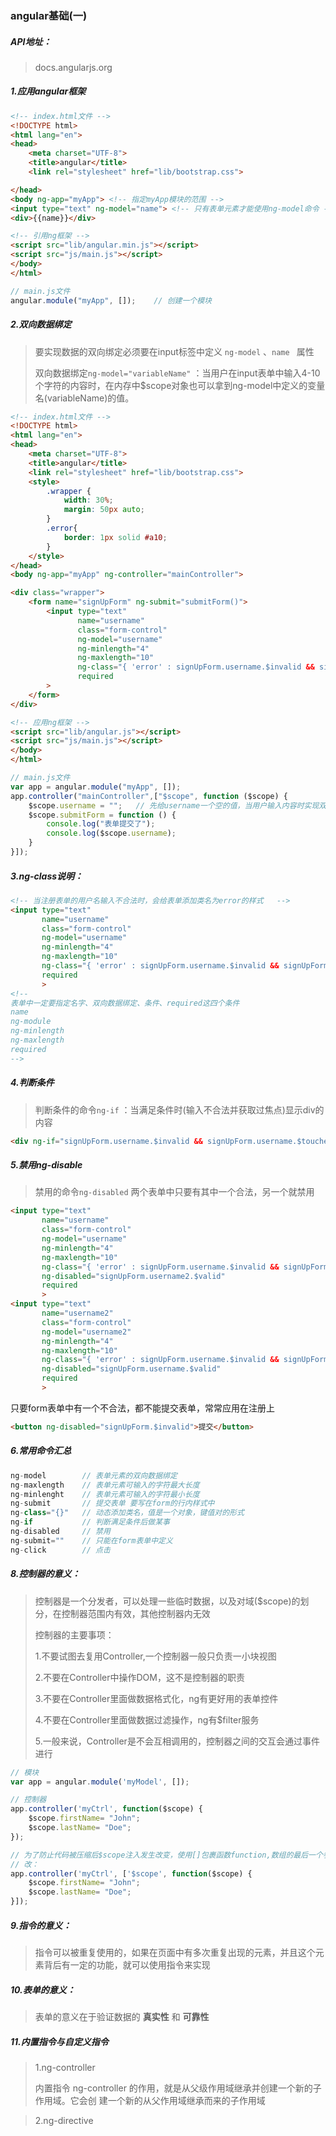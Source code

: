 ### angular基础(一)

##### API地址：

> docs.angularjs.org



##### 1.应用angular框架

```html
<!-- index.html文件 -->
<!DOCTYPE html>
<html lang="en">
<head>
    <meta charset="UTF-8">
    <title>angular</title>
    <link rel="stylesheet" href="lib/bootstrap.css">

</head>
<body ng-app="myApp"> <!-- 指定myApp模块的范围 -->
<input type="text" ng-model="name">	<!-- 只有表单元素才能使用ng-model命令 -->
<div>{{name}}</div>

<!-- 引用ng框架 -->
<script src="lib/angular.min.js"></script>	
<script src="js/main.js"></script>
</body>
</html>
```

```javascript
// main.js文件
angular.module("myApp", []);	// 创建一个模块
```



##### 2.双向数据绑定

> 要实现数据的双向绑定必须要在input标签中定义 `ng-model` 、`name ` 属性
>
> 双向数据绑定`ng-model="variableName"` ：当用户在input表单中输入4-10个字符的内容时，在内存中$scope对象也可以拿到ng-model中定义的变量名(variableName)的值。

```html
<!-- index.html文件 -->
<!DOCTYPE html>
<html lang="en">
<head>
    <meta charset="UTF-8">
    <title>angular</title>
    <link rel="stylesheet" href="lib/bootstrap.css">
    <style>
        .wrapper {
            width: 30%;
            margin: 50px auto;
        }
        .error{
            border: 1px solid #a10;
        }
    </style>
</head>
<body ng-app="myApp" ng-controller="mainController">

<div class="wrapper">
    <form name="signUpForm" ng-submit="submitForm()">
        <input type="text"
               name="username"
               class="form-control"
               ng-model="username"
               ng-minlength="4"
               ng-maxlength="10"
               ng-class="{ 'error' : signUpForm.username.$invalid && signUpForm.username.$touched }"
               required
        >
    </form>
</div>

<!-- 应用ng框架 -->
<script src="lib/angular.js"></script>
<script src="js/main.js"></script>
</body>
</html>
```

```javascript
// main.js文件
var app = angular.module("myApp", []);
app.controller("mainController",["$scope", function ($scope) {
    $scope.username = "";   // 先给username一个空的值，当用户输入内容时实现双向数据绑定
    $scope.submitForm = function () {
        console.log("表单提交了");
        console.log($scope.username);
    }
}]);
```



##### 3.ng-class说明：

```html
<!-- 当注册表单的用户名输入不合法时，会给表单添加类名为error的样式   -->
<input type="text"
       name="username"
       class="form-control"
       ng-model="username"
       ng-minlength="4"
       ng-maxlength="10"
       ng-class="{ 'error' : signUpForm.username.$invalid && signUpForm.username.$touched }"		
       required	
       >
<!-- 
表单中一定要指定名字、双向数据绑定、条件、required这四个条件
name
ng-module
ng-minlength	
ng-maxlength
required
-->

```



##### 4.判断条件

>  判断条件的命令`ng-if`  ：当满足条件时(输入不合法并获取过焦点)显示div的内容

```html
<div ng-if="signUpForm.username.$invalid && signUpForm.username.$touched" class="error-color">请输入4-10个字符</div>
```



##### 5.禁用ng-disable

> 禁用的命令`ng-disabled` 两个表单中只要有其中一个合法，另一个就禁用

```html
<input type="text"
       name="username"
       class="form-control"
       ng-model="username"
       ng-minlength="4"
       ng-maxlength="10"
       ng-class="{ 'error' : signUpForm.username.$invalid && signUpForm.username.$touched }"
       ng-disabled="signUpForm.username2.$valid"
       required
       >
<input type="text"
       name="username2"
       class="form-control"
       ng-model="username2"
       ng-minlength="4"
       ng-maxlength="10"
       ng-class="{ 'error' : signUpForm.username.$invalid && signUpForm.username.$touched }"
       ng-disabled="signUpForm.username.$valid"
       required
       >
```

只要form表单中有一个不合法，都不能提交表单，常常应用在注册上

```html
<button ng-disabled="signUpForm.$invalid">提交</button>
```







##### 6.常用命令汇总

```javascript
ng-model		// 表单元素的双向数据绑定
ng-maxlength  	// 表单元素可输入的字符最大长度
ng-minlenght	// 表单元素可输入的字符最小长度
ng-submit		// 提交表单 要写在form的行内样式中
ng-class="{}"	// 动态添加类名，值是一个对象，键值对的形式
ng-if			// 判断满足条件后做某事
ng-disabled		// 禁用
ng-submit=""	// 只能在form表单中定义
ng-click		// 点击
```





##### 8.控制器的意义：

> 控制器是一个分发者，可以处理一些临时数据，以及对域($scope)的划分，在控制器范围内有效，其他控制器内无效
>
> 控制器的主要事项：
>
> 1.不要试图去复用Controller,一个控制器一般只负责一小块视图
>
> 2.不要在Controller中操作DOM，这不是控制器的职责
>
> 3.不要在Controller里面做数据格式化，ng有更好用的表单控件
>
> 4.不要在Controller里面做数据过滤操作，ng有$filter服务
>
> 5.一般来说，Controller是不会互相调用的，控制器之间的交互会通过事件进行

```javascript
// 模块
var app = angular.module('myModel', []);

// 控制器
app.controller('myCtrl', function($scope) {
    $scope.firstName= "John";
    $scope.lastName= "Doe";
});

// 为了防止代码被压缩后$scope注入发生改变，使用[]包裹函数function,数组的最后一个参数就是函数
// 改：
app.controller('myCtrl', ['$scope', function($scope) {
    $scope.firstName= "John";
    $scope.lastName= "Doe";
}]);
```



##### 9.指令的意义：

> 指令可以被重复使用的，如果在页面中有多次重复出现的元素，并且这个元素背后有一定的功能，就可以使用指令来实现



##### 10.表单的意义：

> 表单的意义在于验证数据的 **真实性** 和 **可靠性**



##### 11.内置指令与自定义指令

> 1.ng-controller
>
> 内置指令 ng-controller 的作用，就是从父级作用域继承并创建一个新的子作用域。它会创
> 建一个新的从父作用域继承而来的子作用域  

> 2.ng-directive
>
> 



